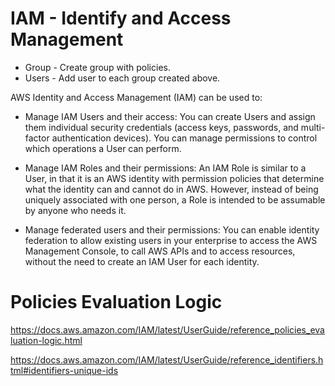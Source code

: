 # IAM - Identify and Access Management

- Group - Create group with policies.
- Users - Add user to each group created above.

AWS Identity and Access Management (IAM) can be used to:

* Manage IAM Users and their access: You can create Users and assign them individual security credentials (access keys, passwords, and multi-factor authentication devices). You can manage permissions to control which operations a User can perform.

* Manage IAM Roles and their permissions: An IAM Role is similar to a User, in that it is an AWS identity with permission policies that determine what the identity can and cannot do in AWS. However, instead of being uniquely associated with one person, a Role is intended to be assumable by anyone who needs it.

* Manage federated users and their permissions: You can enable identity federation to allow existing users in your enterprise to access the AWS Management Console, to call AWS APIs and to access resources, without the need to create an IAM User for each identity.

# Policies Evaluation Logic
https://docs.aws.amazon.com/IAM/latest/UserGuide/reference_policies_evaluation-logic.html

https://docs.aws.amazon.com/IAM/latest/UserGuide/reference_identifiers.html#identifiers-unique-ids
